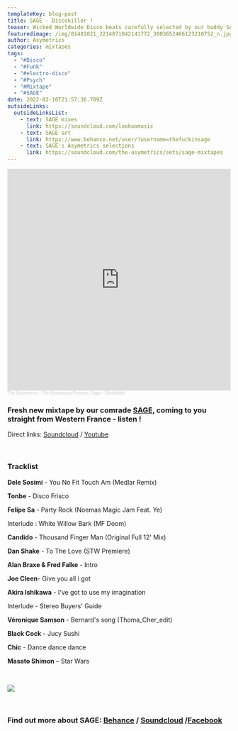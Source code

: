 ```yaml
---
templateKey: blog-post
title: SAGE - Discokiller !
teaser: Wicked Worldwide Disco beats carefully selected by our buddy SAGE !
featuredimage: /img/81481021_2214871042141772_3003652466123210752_n.jpg
author: Asymetrics
categories: mixtapes
tags:
  - "#Disco"
  - "#Funk"
  - "#electro-disco"
  - "#Psych"
  - "#Mixtape"
  - "#SAGE"
date: 2022-02-10T21:57:36.709Z
outsideLinks:
  outsideLinksList:
    - text: SAGE mixes
      link: https://soundcloud.com/lookoomusic
    - text: SAGE art
      link: https://www.behance.net/user/?username=thefuckinsage
    - text: SAGE's Asymetrics selections
      link: https://soundcloud.com/the-asymetrics/sets/sage-mixtapes
---
```

<iframe width="100%" height="500" scrolling="no" frameborder="no" allow="autoplay" src="https://w.soundcloud.com/player/?url=https%3A//api.soundcloud.com/tracks/1211430604&color=%23ff5500&auto_play=false&hide_related=false&show_comments=true&show_user=true&show_reposts=false&show_teaser=true&visual=true"></iframe><div style="font-size: 10px; color: #cccccc;line-break: anywhere;word-break: normal;overflow: hidden;white-space: nowrap;text-overflow: ellipsis; font-family: Interstate,Lucida Grande,Lucida Sans Unicode,Lucida Sans,Garuda,Verdana,Tahoma,sans-serif;font-weight: 100;"><a href="https://soundcloud.com/the-asymetrics" title="The Asymetrics" target="_blank" style="color: #cccccc; text-decoration: none;">The Asymetrics</a> · <a href="https://soundcloud.com/the-asymetrics/sage-discokiller" title="The Asymetrics Present: Sage - Discokiller" target="_blank" style="color: #cccccc; text-decoration: none;">The Asymetrics Present: Sage - Discokiller</a></div>

### Fresh new mixtape by our comrade [SAGE](https://soundcloud.com/lookoomusic), coming to you straight from Western France  - listen !

Direct links: [Soundcloud](https://soundcloud.com/the-asymetrics/sage-discokiller) / [Youtube](https://www.youtube.com/watch?v=FvYETu-3hRM)

<br>

### Tracklist

**Dele Sosimi** - You No Fit Touch Am (Medlar Remix)

**Tonbe** - Disco Frisco

**Felipe Sa** - Party Rock (Noemas Magic Jam Feat. Ye)

Interlude : White Willow Bark (MF Doom)

**Candido** - Thousand Finger Man (Original Full 12' Mix)

**Dan Shake** - To The Love (STW Premiere)

**Alan Braxe & Fred Falke** - Intro

**Joe Cleen**- Give you all i got

**Akira Ishikawa** - I've got to use my imagination

Interlude - Stereo Buyers' Guide

**Véronique Samson** - Bernard's song (Thoma_Cher_edit)

**Black Cock** - Jucy Sushi

**Chic** - Dance dance dance

**Masato Shimon** – Star Wars

<br>

![](/img/sage_portrait.jpg)

<br>

### Find out more about SAGE: [Behance](https://www.behance.net/user/?username=thefuckinsage) / [Soundcloud](https://soundcloud.com/lookoomusic) /[Facebook](https://www.facebook.com/thesofakingsage/)